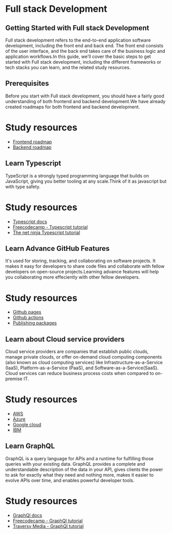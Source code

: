 # Full stack Development

## Getting Started with Full stack Development
Full stack development refers to the end-to-end application software development, including the front end and back end. The front end consists of the user interface, and the back end takes care of the business logic and application workflows.In this guide, we'll cover the basic steps to get started with Full stack development, including the different frameworks or tech stacks you can learn, and the related study resources.

## Prerequisites
Before you start with Full stack development, you should have a fairly good understanding of both frontend and backend development.We have already created roadmaps for both frontend and backend development.

# Study resources
* [Frontend roadmap](https://github.com/WeMakeDevs/roadmaps/tree/main/Frontend-Development)
* [Backend roadmap](https://github.com/WeMakeDevs/roadmaps/tree/main/Backend-Development)


## Learn Typescript
TypeScript is a strongly typed programming language that builds on JavaScript, giving you better tooling at any scale.Think of it as javascript but with type safety.

# Study resources
* [Typescript docs](https://www.typescriptlang.org/docs/)
* [Freecodecamp - Typescript tutorial](https://www.youtube.com/watch?v=30LWjhZzg50&t=777s)
* [The net ninja Typescript tutorial](https://www.youtube.com/playlist?list=PL4cUxeGkcC9gUgr39Q_yD6v-bSyMwKPUI)

## Learn Advance GitHub Features
It's used for storing, tracking, and collaborating on software projects. It makes it easy for developers to share code files and collaborate with fellow developers on open-source projects.Learning advance features will help you collaborating more effeciently with other fellow developers. 

# Study resources
* [Github pages](https://www.typescriptlang.org/docs/)
* [Github actions](https://www.youtube.com/watch?v=30LWjhZzg50&t=777s)
* [Publishing packages](https://www.youtube.com/playlist?list=PL4cUxeGkcC9gUgr39Q_yD6v-bSyMwKPUI)


## Learn about Cloud service providers
Cloud service providers are companies that establish public clouds, manage private clouds, or offer on-demand cloud computing components (also known as cloud computing services) like Infrastructure-as-a-Service (IaaS), Platform-as-a-Service (PaaS), and Software-as-a-Service(SaaS). Cloud services can reduce business process costs when compared to on-premise IT. 

# Study resources
* [AWS](https://docs.aws.amazon.com/)
* [Azure](https://learn.microsoft.com/en-us/azure/?product=popular)
* [Google cloud](https://cloud.google.com/training?hl=en)
* [IBM](https://www.ibm.com/training/cloud)


## Learn GraphQL
GraphQL is a query language for APIs and a runtime for fulfilling those queries with your existing data. GraphQL provides a complete and understandable description of the data in your API, gives clients the power to ask for exactly what they need and nothing more, makes it easier to evolve APIs over time, and enables powerful developer tools.

# Study resources
* [GraphQl docs](https://graphql.org/)
* [Freecodecamp - GraphQl tutorial](https://www.youtube.com/watch?v=ed8SzALpx1Q)
* [Traversy Media - GraphQl tutorial](https://www.youtube.com/watch?v=BcLNfwF04Kw)


